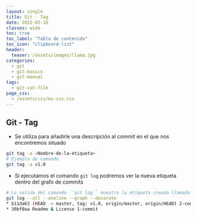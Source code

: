 ```yaml
---
layout: single
title: Git - Tag
date: 2022-02-16
classes: wide
toc: true
toc_label: "Tabla de contenido"
toc_icon: "clipboard-list"
header:
  teaser: /assets/images/llama.jpg
categories:
  - git
  - git-basico
  - git-manual
tags:
  - git-cat-file
page_css: 
  - /assets/css/mi-css.css
---
```


## Git - Tag

* Se utiliza para añadirle una descripción al commit en el que nos encontremos situado

```bash
git tag -a <Nombre-de-la-etiqueta>
# Ejemplo de comando
git tag -a v1.0
```

* Si ejecutamos el comando ``git log`` podremos ver la nueva etiqueta dentro del grafo de commits

```bash
# La salida del comando ``git log`` muestra la etiqueta creada llamada 'v1.0'  
git log --all --oneline --graph --decorate
* b11da63 (HEAD -> master, tag: v1.0, origin/master, origin/HEAD) 2-commit
* 30bf0aa Readme & License 1-commit
```
